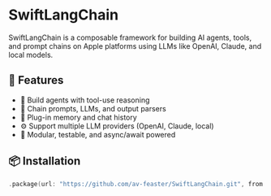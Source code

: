 # SwiftLangChain

SwiftLangChain is a composable framework for building AI agents, tools, and prompt chains on Apple platforms using LLMs like OpenAI, Claude, and local models.

## 🚀 Features

- 🤖 Build agents with tool-use reasoning
- 🔗 Chain prompts, LLMs, and output parsers
- 🧠 Plug-in memory and chat history
- ⚙️ Support multiple LLM providers (OpenAI, Claude, local)
- 🧪 Modular, testable, and async/await powered

## 📦 Installation

```swift
.package(url: "https://github.com/av-feaster/SwiftLangChain.git", from: "0.1.0")
